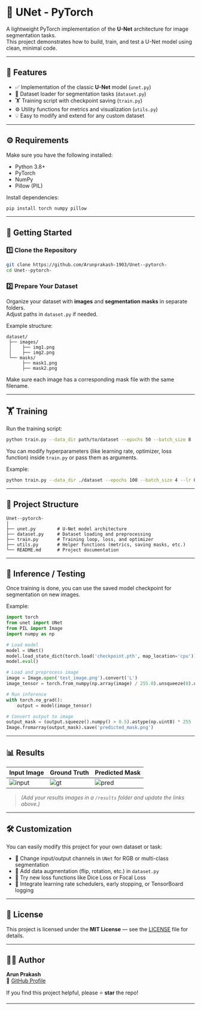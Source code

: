 # 🧬 UNet - PyTorch

A lightweight PyTorch implementation of the **U-Net** architecture for image segmentation tasks.  
This project demonstrates how to build, train, and test a U-Net model using clean, minimal code.

---

## 🧠 Features
- ✅ Implementation of the classic **U-Net** model (`unet.py`)
- 📂 Dataset loader for segmentation tasks (`dataset.py`)
- 🏋️ Training script with checkpoint saving (`train.py`)
- ⚙️ Utility functions for metrics and visualization (`utils.py`)
- 💡 Easy to modify and extend for any custom dataset

---

## ⚙️ Requirements

Make sure you have the following installed:

- Python 3.8+
- PyTorch
- NumPy
- Pillow (PIL)

Install dependencies:

```bash
pip install torch numpy pillow
```

---

## 🚀 Getting Started

### 1️⃣ Clone the Repository
```bash
git clone https://github.com/Arunprakash-1903/Unet--pytorch-
cd Unet--pytorch-
```

### 2️⃣ Prepare Your Dataset
Organize your dataset with **images** and **segmentation masks** in separate folders.  
Adjust paths in `dataset.py` if needed.

Example structure:
```
dataset/
 ├── images/
 │    ├── img1.png
 │    ├── img2.png
 └── masks/
      ├── mask1.png
      ├── mask2.png
```

Make sure each image has a corresponding mask file with the same filename.

---

## 🏋️ Training

Run the training script:
```bash
python train.py --data_dir path/to/dataset --epochs 50 --batch_size 8
```

You can modify hyperparameters (like learning rate, optimizer, loss function) inside `train.py` or pass them as arguments.

Example:
```bash
python train.py --data_dir ./dataset --epochs 100 --batch_size 4 --lr 0.0001
```

---

## 🧩 Project Structure
```
Unet--pytorch-
│
├── unet.py        # U-Net model architecture
├── dataset.py     # Dataset loading and preprocessing
├── train.py       # Training loop, loss, and optimizer
├── utils.py       # Helper functions (metrics, saving masks, etc.)
└── README.md      # Project documentation
```

---

## 🧪 Inference / Testing

Once training is done, you can use the saved model checkpoint for segmentation on new images.

Example:
```python
import torch
from unet import UNet
from PIL import Image
import numpy as np

# Load model
model = UNet()
model.load_state_dict(torch.load('checkpoint.pth', map_location='cpu'))
model.eval()

# Load and preprocess image
image = Image.open('test_image.png').convert('L')
image_tensor = torch.from_numpy(np.array(image) / 255.0).unsqueeze(0).unsqueeze(0).float()

# Run inference
with torch.no_grad():
    output = model(image_tensor)

# Convert output to image
output_mask = (output.squeeze().numpy() > 0.5).astype(np.uint8) * 255
Image.fromarray(output_mask).save('predicted_mask.png')
```

---

## 📊 Results

| Input Image | Ground Truth | Predicted Mask |
|--------------|---------------|----------------|
| ![input](results/input_sample.png) | ![gt](results/gt_sample.png) | ![pred](results/pred_sample.png) |

> *(Add your results images in a `/results` folder and update the links above.)*

---

## 🛠️ Customization

You can easily modify this project for your own dataset or task:

- 🧩 Change input/output channels in `UNet` for RGB or multi-class segmentation
- 🔁 Add data augmentation (flip, rotation, etc.) in `dataset.py`
- 🧮 Try new loss functions like Dice Loss or Focal Loss
- 🧠 Integrate learning rate schedulers, early stopping, or TensorBoard logging

---

## 📜 License

This project is licensed under the **MIT License** — see the [LICENSE](LICENSE) file for details.

---

## 👨‍💻 Author

**Arun Prakash**  
🔗 [GitHub Profile](https://github.com/Arunprakash-1903)  

If you find this project helpful, please ⭐ **star** the repo!

---

